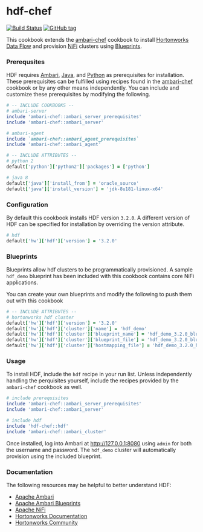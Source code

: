 # hdf-chef

[![Build Status](https://travis-ci.org/hansohn/hdf-chef.svg?branch=master)](https://travis-ci.org/hansohn/hdf-chef) [![GitHub tag](https://img.shields.io/github/tag/hansohn/hdf-chef.svg)](https://github.com/hansohn/hdf-chef)

This cookbook extends the [ambari-chef](https://github.com/hansohn/ambari-chef) cookbook to install [Hortonworks Data Flow](https://hortonworks.com/products/data-platforms/hdf/) and provision [NiFi](https://nifi.apache.org/) clusters using [Blueprints](https://cwiki.apache.org/confluence/display/AMBARI/Blueprints).

### Prerequsites

HDF requires [Ambari](https://ambari.apache.org/), [Java](http://www.oracle.com/technetwork/java/javase/downloads/index.html), and [Python](https://www.python.org/) as prerequisites for installation. These prerequisites can be fulfilled using recipes found in the [ambari-chef](https://github.com/hansohn/ambari-chef) cookbook or by any other means independently. You can include and customize these prerequisites by modifying the following.

```ruby
# -- INCLUDE COOKBOOKS --
# ambari-server
include 'ambari-chef::ambari_server_prerequisites'
include 'ambari-chef::ambari_server'

# ambari-agent
include `ambari-chef::ambari_agent_prerequisites`
include 'ambari-chef::ambari_agent'
```

```ruby
# -- INCLUDE ATTRIBUTES --
# python 2
default['python']['python2']['packages'] = ['python']

# java 8
default['java']['install_from'] = 'oracle_source'
default['java']['install_version'] = 'jdk-8u181-linux-x64'
```

### Configuration

By default this cookbook installs HDF version ```3.2.0```. A different version of HDF can be specified for installation by overriding the version attribute.

```ruby
# hdf
default['hw']['hdf']['version'] = '3.2.0'
```

### Blueprints

Blueprints allow hdf clusters to be programmatically provisioned. A sample `hdf_demo` blueprint has been included with this cookbook contains core NiFi applications.

You can create your own blueprints and modify the following to push them out with this cookbook

```ruby
# -- INCLUDE ATTRIBUTES --
# hortonworks hdf cluster
default['hw']['hdf']['version'] = '3.2.0'
default['hw']['hdf']['cluster']['name'] = 'hdf_demo'
default['hw']['hdf']['cluster']['blueprint_name'] = 'hdf_demo_3.2.0_blueprint'
default['hw']['hdf']['cluster']['blueprint_file'] = 'hdf_demo_3.2.0_blueprint.json'
default['hw']['hdf']['cluster']['hostmapping_file'] = 'hdf_demo_3.2.0_hostmapping.json'
```

### Usage

To install HDF, include the `hdf` recipe in your run list. Unless independently handling the perquisites yourself, include the recipes provided by the `ambari-chef` cookbook as well.

```ruby
# include prerequisites
include 'ambari-chef::ambari_server_prerequisites'
include 'ambari-chef::ambari_server'

# include hdf
include 'hdf-chef::hdf'
include 'ambari-chef::ambari_cluster'
```

Once installed, log into Ambari at http://127.0.0.1:8080 using `admin` for both the username and password. The `hdf_demo` cluster will automatically provision using the included blueprint.

### Documentation

The following resources may be helpful to better understand HDF:

- [Apache Ambari](https://ambari.apache.org/)
- [Apache Ambari Blueprints](https://cwiki.apache.org/confluence/display/AMBARI/Blueprints)
- [Apache NiFi](https://nifi.apache.org/)
- [Hortonworks Documentation](https://docs.hortonworks.com/index.html)
- [Hortonworks Community](https://community.hortonworks.com/answers/index.html)
